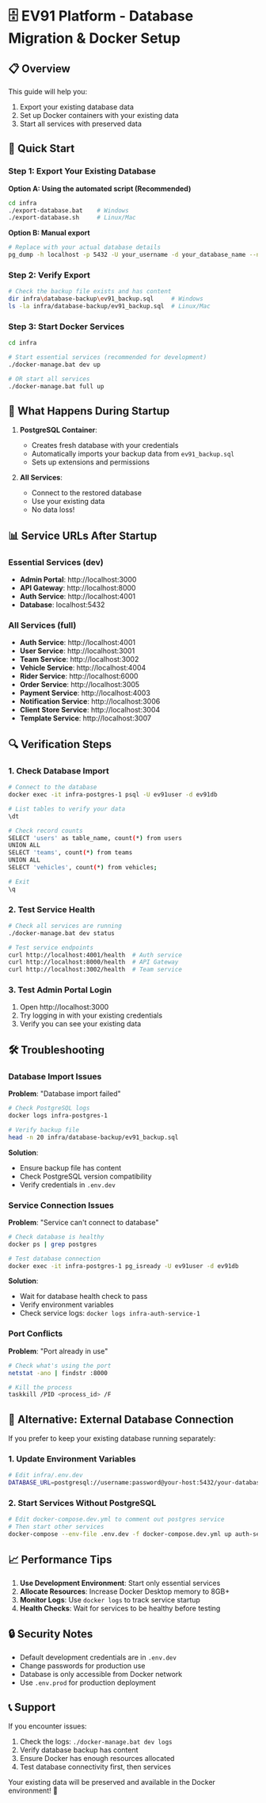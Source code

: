 # 🗄️ EV91 Platform - Database Migration & Docker Setup

## 📋 Overview

This guide will help you:
1. Export your existing database data
2. Set up Docker containers with your existing data
3. Start all services with preserved data

## 🚀 Quick Start

### Step 1: Export Your Existing Database

**Option A: Using the automated script (Recommended)**
```bash
cd infra
./export-database.bat    # Windows
./export-database.sh     # Linux/Mac
```

**Option B: Manual export**
```bash
# Replace with your actual database details
pg_dump -h localhost -p 5432 -U your_username -d your_database_name --no-owner --no-privileges --clean --if-exists > infra/database-backup/ev91_backup.sql
```

### Step 2: Verify Export
```bash
# Check the backup file exists and has content
dir infra\database-backup\ev91_backup.sql     # Windows
ls -la infra/database-backup/ev91_backup.sql  # Linux/Mac
```

### Step 3: Start Docker Services
```bash
cd infra

# Start essential services (recommended for development)
./docker-manage.bat dev up

# OR start all services
./docker-manage.bat full up
```

## 🔧 What Happens During Startup

1. **PostgreSQL Container**: 
   - Creates fresh database with your credentials
   - Automatically imports your backup data from `ev91_backup.sql`
   - Sets up extensions and permissions

2. **All Services**:
   - Connect to the restored database
   - Use your existing data
   - No data loss!

## 📊 Service URLs After Startup

### Essential Services (dev)
- **Admin Portal**: http://localhost:3000
- **API Gateway**: http://localhost:8000  
- **Auth Service**: http://localhost:4001
- **Database**: localhost:5432

### All Services (full)
- **Auth Service**: http://localhost:4001
- **User Service**: http://localhost:3001
- **Team Service**: http://localhost:3002
- **Vehicle Service**: http://localhost:4004
- **Rider Service**: http://localhost:6000
- **Order Service**: http://localhost:3005
- **Payment Service**: http://localhost:4003
- **Notification Service**: http://localhost:3006
- **Client Store Service**: http://localhost:3004
- **Template Service**: http://localhost:3007

## 🔍 Verification Steps

### 1. Check Database Import
```bash
# Connect to the database
docker exec -it infra-postgres-1 psql -U ev91user -d ev91db

# List tables to verify your data
\dt

# Check record counts
SELECT 'users' as table_name, count(*) from users
UNION ALL
SELECT 'teams', count(*) from teams
UNION ALL  
SELECT 'vehicles', count(*) from vehicles;

# Exit
\q
```

### 2. Test Service Health
```bash
# Check all services are running
./docker-manage.bat dev status

# Test service endpoints
curl http://localhost:4001/health  # Auth service
curl http://localhost:8000/health  # API Gateway
curl http://localhost:3002/health  # Team service
```

### 3. Test Admin Portal Login
1. Open http://localhost:3000
2. Try logging in with your existing credentials
3. Verify you can see your existing data

## 🛠️ Troubleshooting

### Database Import Issues

**Problem**: "Database import failed"
```bash
# Check PostgreSQL logs
docker logs infra-postgres-1

# Verify backup file
head -n 20 infra/database-backup/ev91_backup.sql
```

**Solution**: 
- Ensure backup file has content
- Check PostgreSQL version compatibility
- Verify credentials in `.env.dev`

### Service Connection Issues

**Problem**: "Service can't connect to database"
```bash
# Check database is healthy
docker ps | grep postgres

# Test database connection
docker exec -it infra-postgres-1 pg_isready -U ev91user -d ev91db
```

**Solution**:
- Wait for database health check to pass
- Verify environment variables
- Check service logs: `docker logs infra-auth-service-1`

### Port Conflicts

**Problem**: "Port already in use"
```bash
# Check what's using the port
netstat -ano | findstr :8000

# Kill the process
taskkill /PID <process_id> /F
```

## 🔄 Alternative: External Database Connection

If you prefer to keep your existing database running separately:

### 1. Update Environment Variables
```bash
# Edit infra/.env.dev
DATABASE_URL=postgresql://username:password@your-host:5432/your-database
```

### 2. Start Services Without PostgreSQL
```bash
# Edit docker-compose.dev.yml to comment out postgres service
# Then start other services
docker-compose --env-file .env.dev -f docker-compose.dev.yml up auth-service api-gateway admin-portal redis
```

## 📈 Performance Tips

1. **Use Development Environment**: Start only essential services
2. **Allocate Resources**: Increase Docker Desktop memory to 8GB+
3. **Monitor Logs**: Use `docker logs` to track service startup
4. **Health Checks**: Wait for services to be healthy before testing

## 🔒 Security Notes

- Default development credentials are in `.env.dev`
- Change passwords for production use
- Database is only accessible from Docker network
- Use `.env.prod` for production deployment

## 📞 Support

If you encounter issues:
1. Check the logs: `./docker-manage.bat dev logs`
2. Verify database backup has content
3. Ensure Docker has enough resources allocated
4. Test database connectivity first, then services

Your existing data will be preserved and available in the Docker environment! 🎉
